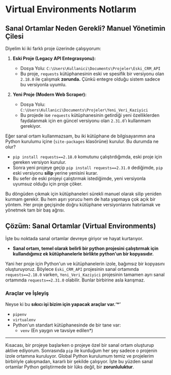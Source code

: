 # Virtual Environments Notlarım

## Sanal Ortamlar Neden Gerekli? Manuel Yönetimin Çilesi

Diyelim ki iki farklı proje üzerinde çalışıyorum:

1.  **Eski Proje (Legacy API Entegrasyonu):**
    * Dosya Yolu: `C:\Users\Kullanici\Documents\Projeler\Eski_CRM_API`
    * Bu proje, `requests` kütüphanesinin eski ve spesifik bir versiyonu olan `2.18.0` ile çalışmak **zorunda.** Çünkü entegre olduğu sistem sadece bu versiyonla uyumlu.

2.  **Yeni Proje (Modern Web Scraper):**
    * Dosya Yolu: `C:\Users\Kullanici\Documents\Projeler\Yeni_Veri_Kaziyici`
    * Bu projede ise `requests` kütüphanesinin getirdiği yeni özelliklerden faydalanmak için en güncel versiyonu olan `2.31.0`'ı kullanmam gerekiyor.

Eğer sanal ortam kullanmazsam, bu iki kütüphane de bilgisayarımın ana Python kurulumu içine (`site-packages` klasörüne) kurulur. Bu durumda ne olur?

* `pip install requests==2.18.0` komutunu çalıştırdığımda, eski proje için gereken versiyon kurulur.
* Sonra yeni projeye geçip `pip install requests==2.31.0` dediğimde, `pip` eski versiyonu **silip** yerine yenisini kurar.
* Bu sefer de eski projeyi çalıştırmak istediğimde, yeni versiyonla uyumsuz olduğu için proje çöker.

Bu döngüden çıkmak için kütüphaneleri sürekli manuel olarak silip yeniden kurmam gerekir. Bu hem aşırı yorucu hem de hata yapmaya çok açık bir yöntem. Her proje geçişinde doğru kütüphane versiyonlarını hatırlamak ve yönetmek tam bir baş ağrısı.

## Çözüm: Sanal Ortamlar (Virtual Environments)

İşte bu noktada sanal ortamlar devreye giriyor ve hayat kurtarıyor.

-   **Sanal ortam, temel olarak belirli bir python projesini çalıştırmak için kullandığımız ek kütüphanelerle birlikte python'un bir kopyasıdır.**

Yani her proje için Python'un ve kütüphanelerin izole, bağımsız bir kopyasını oluşturuyoruz. Böylece `Eski_CRM_API` projesinin sanal ortamında `requests==2.18.0` varken, `Yeni_Veri_Kaziyici` projesinin tamamen ayrı sanal ortamında `requests==2.31.0` olabilir. Bunlar birbirine asla karışmaz.

### Araçlar ve İşleyiş

Neyse ki bu **sıkıcı işi bizim için yapacak araçlar var.‘*’**

-   `pipenv`
-   `virtualenv`
-   Python'un standart kütüphanesinde de bir tane var:
    -   `venv` (En yaygın ve tavsiye edilen*)

---
Kısacası, bir projeye başlarken o projeye özel bir sanal ortam oluşturup aktive ediyorum. Sonrasında `pip` ile kurduğum her şey sadece o projenin izole ortamına kuruluyor. Global Python kurulumum temiz ve projelerim birbiriyle çakışmadan, kararlı bir şekilde çalışıyor. İşte bu yüzden sanal ortamlar Python geliştirmede bir lüks değil, bir **zorunluluktur**.